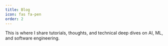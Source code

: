 ```yaml
---
title: Blog
icon: fas fa-pen
order: 2
---
```


This is where I share tutorials, thoughts, and technical deep dives on AI, ML, and software engineering.
